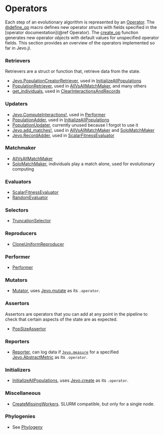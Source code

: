 # Operators

Each step of an evolutionary algorithm is represented by an [Operator](@ref). The [@define_op](@ref) macro defines new operator *structs* with fields specified in the [operator documentation](@ref Operator). The [create_op](@ref) function generates new operator *objects* with default values for unspecified operator fields. This section provides an overview of the operators implemented so far in Jevo.jl.

### Retrievers

Retrievers are a struct or function that, retrieve data from the state. 

* [Jevo.PopulationCreatorRetriever](@ref), used in [InitializeAllPopulations](@ref)
* [PopulationRetriever](@ref), used in [AllVsAllMatchMaker](@ref), and many others
* [get_individuals](@ref), used in [ClearInteractionsAndRecords](@ref)

### Updaters

* [Jevo.ComputeInteractions!](@ref), used in [Performer](@ref)
* [PopulationAdder](@ref), used in [InitializeAllPopulations](@ref)
* [PopulationUpdater](@ref), currently unused because I forgot to use it 
* [Jevo.add_matches!](@ref), used in [AllVsAllMatchMaker](@ref) and [SoloMatchMaker](@ref)
* [Jevo.RecordAdder](@ref), used in [ScalarFitnessEvaluator](@ref)

### Matchmaker

* [AllVsAllMatchMaker](@ref)
* [SoloMatchMaker](@ref), individuals play a match alone, used for evolutionary computing

### Evaluators

* [ScalarFitnessEvaluator](@ref)
* [RandomEvaluator](@ref)

### Selectors

* [TruncationSelector](@ref)

### Reproducers

* [CloneUniformReproducer](@ref)

### Performer

* [Performer](@ref)


### Mutators

* [Mutator](@ref), uses [Jevo.mutate](@ref) as its `.operator`.

### Assertors

Assertors are operators that you can add at any point in the pipeline to check that certain aspects of the state are as expected.

* [PopSizeAssertor](@ref)

### Reporters

* [Reporter](@ref), can log data if [`Jevo.measure`](@ref) for a specified [Jevo.AbstractMetric](@ref) as its `.operator`.

### Initializers

* [InitializeAllPopulations](@ref), uses [Jevo.create](@ref) as its `.operator`.

### Miscellaneous

* [CreateMissingWorkers](@ref). SLURM compatible, but only for a single node.

### Phylogenies

* See [Phylogeny](@ref)
